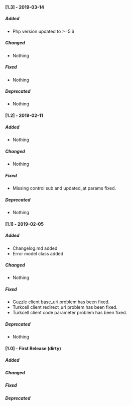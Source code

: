 #### [1.3] - 2019-03-14
##### Added
* Php version updated to >=5.6
##### Changed
* Nothing
##### Fixed
* Nothing
##### Deprecated
* Nothing

#### [1.2] - 2019-02-11
##### Added
* Nothing
##### Changed
* Nothing
##### Fixed
* Missing control sub and updated_at params fixed.
##### Deprecated
* Nothing

#### [1.1] - 2019-02-05
##### Added
* Changelog.md added
* Error model class added
##### Changed
* Nothing
##### Fixed
* Guzzle client base_uri problem has been fixed.
* Turkcell client redirect_uri problem has been fixed.
* Turkcell client code parameter problem has been fixed.
##### Deprecated
* Nothing

#### [1.0] - First Release (dirty)
##### Added
##### Changed
##### Fixed
##### Deprecated 
